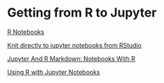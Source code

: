 # Getting from R to Jupyter

[R Notebooks](https://blog.rstudio.org/2016/10/05/r-notebooks/)

[Knit directly to jupyter notebooks from RStudio](https://rud.is/b/2017/01/10/knit-directly-to-jupyter-notebooks-from-rstudio/)

[Jupyter And R Markdown: Notebooks With R](https://www.datacamp.com/community/blog/jupyter-notebook-r#gs.q9q5afU)

[Using R with Jupyter Notebooks](http://blog.revolutionanalytics.com/2015/09/using-r-with-jupyter-notebooks.html)


